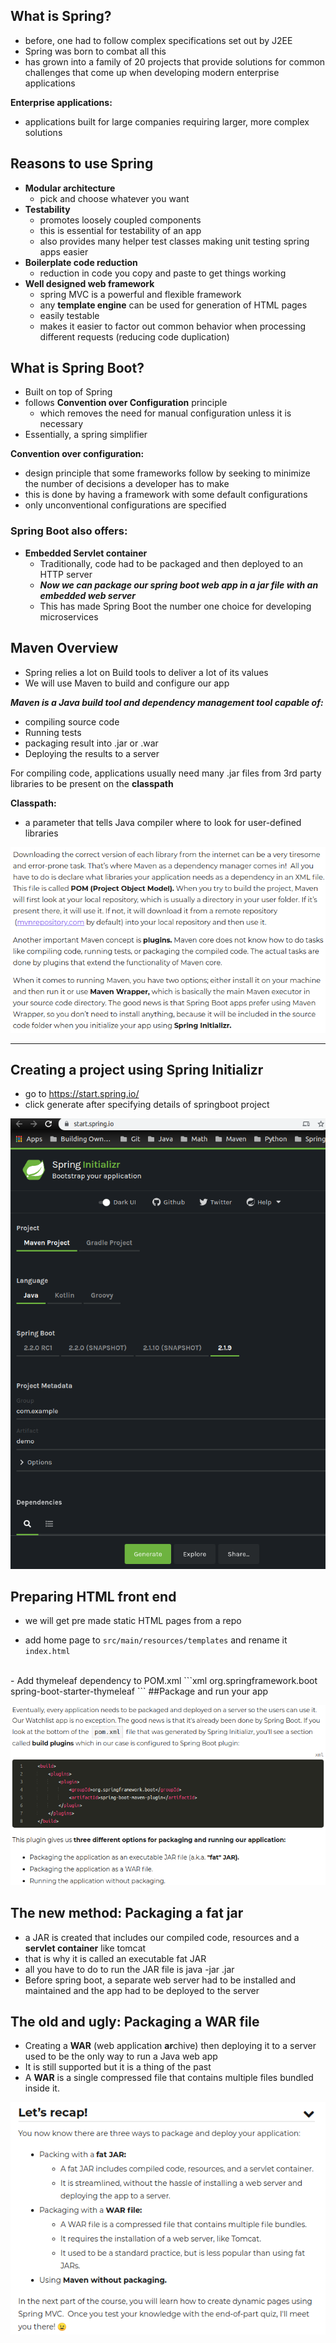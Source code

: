 ## What is Spring?
- before, one had to follow complex specifications set out by J2EE
- Spring was born to combat all this
- has grown into a family of 20 projects that provide solutions for common challenges that come up when developing modern enterprise applications

**Enterprise applications:**
- applications built for large companies requiring larger, more complex solutions

## Reasons to use Spring
- **Modular architecture**
  - pick and choose whatever you want
- **Testability**
  - promotes loosely coupled components
  - this is essential for testability of an app
  - also provides many helper test classes making unit testing spring apps easier
- **Boilerplate code reduction**
  - reduction in code you copy and paste to get things working
- **Well designed web framework**
  - spring MVC is a powerful and flexible framework
  - any **template engine** can be used for generation of HTML pages
  - easily testable
  - makes it easier to factor out common behavior when processing different requests (reducing code duplication)

## What is Spring Boot?
- Built on top of Spring
- follows **Convention over Configuration** principle
  - which removes the need for manual configuration unless it is necessary
- Essentially, a spring simplifier

**Convention over configuration:**
- design principle that some frameworks follow by seeking to minimize the number of decisions a developer has to make
- this is done by having a framework with some default configurations
- only unconventional configurations are specified


### Spring Boot also offers:
- **Embedded Servlet container**
  - Traditionally, code had to be packaged and then deployed to an HTTP server
  - **_Now we can package our spring boot web app in a jar file with an embedded web server_**
  - This has made Spring Boot the number one choice for developing microservices


## Maven Overview
- Spring relies a lot on Build tools to deliver a lot of its values
- We will use Maven to build and configure our app


**_Maven is a Java build tool and dependency management tool capable of:_**
- compiling source code
- Running tests
- packaging result into .jar or .war
- Deploying the results to a server


For compiling code, applications usually need many .jar files from 3rd party libraries to be present on the **classpath**
<br>

**Classpath:**
* a parameter that tells Java compiler where to look for user-defined libraries

![](assets/markdown-img-paste-20191009202458198.png)

---

## Creating a project using Spring Initializr

- go to https://start.spring.io/
- click generate after specifying details of springboot project


![](assets/markdown-img-paste-20191010195327147.png)



## Preparing HTML front end
- we will get pre made static HTML pages from a repo



- add home page to `src/main/resources/templates` and rename it `index.html`
<br>
- Add thymeleaf dependency to POM.xml
```xml
<dependency>
  <groupId>org.springframework.boot</groupId>
  <artifactId>spring-boot-starter-thymeleaf</artifactId>
</dependency>
```
##Package and run your app

![](assets/markdown-img-paste-20191014174127622.png)


## The new method: Packaging a fat jar
- a JAR is created that includes our compiled code, resources and a **servlet container** like tomcat
- that is why it is called an executable fat JAR
- all you have to do to run the JAR file is java -jar <application-name>.jar
- Before spring boot, a separate web server had to be installed and maintained and the app had to be deployed to the server

## The old and ugly: Packaging a WAR file
- Creating a **WAR** (web application **ar**chive) then deploying it to a server used to be the only way to run a Java web app
- It is still supported but it is a thing of the past
- A **WAR** is a single compressed file that contains multiple files bundled inside it.


![](assets/markdown-img-paste-20191016210319151.png)
